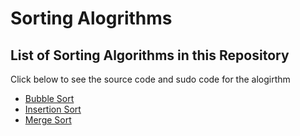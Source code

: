 # Sorting Alogrithms

## List of Sorting Algorithms in this Repository

Click below to see the source code and sudo code for the alogirthm 

* <a href="https://github.com/elianalopez/CPP-Algorithms/tree/main/sorting/bubble%20sort">Bubble Sort </a>
* <a href="https://github.com/elianalopez/CPP-Algorithms/tree/main/sorting/insertion%20sort">Insertion Sort </a>
* <a href="https://github.com/elianalopez/CPP-Algorithms/tree/main/sorting/merge%20sort">Merge Sort </a>
